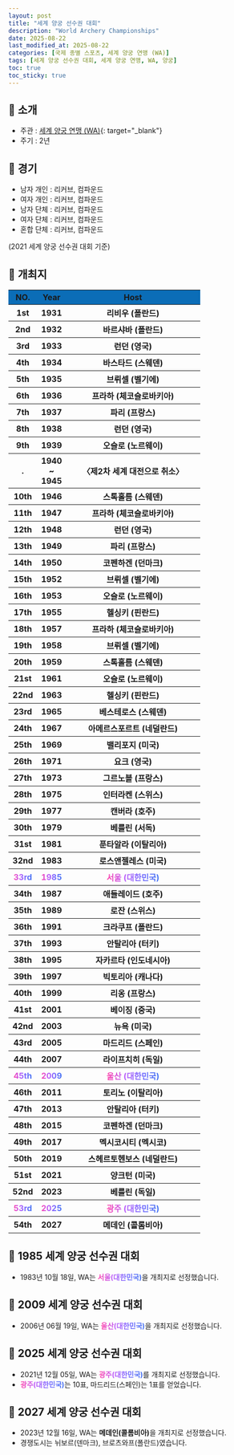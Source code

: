 ```yaml
---
layout: post
title: "세계 양궁 선수권 대회"
description: "World Archery Championships"
date: 2025-08-22
last_modified_at: 2025-08-22
categories: [국제 종별 스포츠, 세계 양궁 연맹 (WA)]
tags: [세계 양궁 선수권 대회, 세계 양궁 연맹, WA, 양궁]
toc: true
toc_sticky: true
---
```

## 📜 소개
* 주관 : [세계 양궁 연맹 (WA)](https://www.worldarchery.sport/){: target="_blank"}
* 주기 : 2년

## 📜 경기
* 남자 개인 : 리커브, 컴파운드
* 여자 개인 : 리커브, 컴파운드
* 남자 단체 : 리커브, 컴파운드
* 여자 단체 : 리커브, 컴파운드
* 혼합 단체 : 리커브, 컴파운드

(2021 세계 양궁 선수권 대회 기준)

## 📜 개최지
<html>

<head>
    <meta charset="UTF-8">
</head>

<body>
    <table>
        <tr style="background: #0B6DB7;">
            <th style="width: 15%; font-weight: bold;">NO.</th>
            <th style="width: 15%; font-weight: bold;">Year</th>
            <th style="width: 70%; font-weight: bold;">Host</th>
        </tr>
        <tr>
            <th>1st</th>
            <th>1931</th>
            <th>리비우 (폴란드)</th>
        </tr>
        <tr>
            <th>2nd</th>
            <th>1932</th>
            <th>바르샤바 (폴란드)</th>
        </tr>
        <tr>
            <th>3rd</th>
            <th>1933</th>
            <th>런던 (영국)</th>
        </tr>
        <tr>
            <th>4th</th>
            <th>1934</th>
            <th>바스타드 (스웨덴)</th>
        </tr>
        <tr>
            <th>5th</th>
            <th>1935</th>
            <th>브뤼셀 (벨기에)</th>
        </tr>
        <tr>
            <th>6th</th>
            <th>1936</th>
            <th>프라하 (체코슬로바키아)</th>
        </tr>
        <tr>
            <th>7th</th>
            <th>1937</th>
            <th>파리 (프랑스)</th>
        </tr>
        <tr>
            <th>8th</th>
            <th>1938</th>
            <th>런던 (영국)</th>
        </tr>
        <tr>
            <th>9th</th>
            <th>1939</th>
            <th>오슬로 (노르웨이)</th>
        </tr>
        <tr>
            <th>.</th>
            <th>1940<br>~<br>1945</th>
            <th>〈제2차 세계 대전으로 취소〉</th>
        </tr>
        <tr>
            <th>10th</th>
            <th>1946</th>
            <th>스톡홀름 (스웨덴)</th>
        </tr>
        <tr>
            <th>11th</th>
            <th>1947</th>
            <th>프라하 (체코슬로바키아)</th>
        </tr>
        <tr>
            <th>12th</th>
            <th>1948</th>
            <th>런던 (영국)</th>
        </tr>
        <tr>
            <th>13th</th>
            <th>1949</th>
            <th>파리 (프랑스)</th>
        </tr>
        <tr>
            <th>14th</th>
            <th>1950</th>
            <th>코펜하겐 (던마크)</th>
        </tr>
        <tr>
            <th>15th</th>
            <th>1952</th>
            <th>브뤼셀 (벨기에)</th>
        </tr>
        <tr>
            <th>16th</th>
            <th>1953</th>
            <th>오슬로 (노르웨이)</th>
        </tr>
        <tr>
            <th>17th</th>
            <th>1955</th>
            <th>헬싱키 (핀란드)</th>
        </tr>
        <tr>
            <th>18th</th>
            <th>1957</th>
            <th>프라하 (체코슬로바키아)</th>
        </tr>
        <tr>
            <th>19th</th>
            <th>1958</th>
            <th>브뤼셀 (벨기에)</th>
        </tr>
        <tr>
            <th>20th</th>
            <th>1959</th>
            <th>스톡홀름 (스웨덴)</th>
        </tr>
        <tr>
            <th>21st</th>
            <th>1961</th>
            <th>오슬로 (노르웨이)</th>
        </tr>
        <tr>
            <th>22nd</th>
            <th>1963</th>
            <th>헬싱키 (핀란드)</th>
        </tr>
        <tr>
            <th>23rd</th>
            <th>1965</th>
            <th>베스테로스 (스웨덴)</th>
        </tr>
        <tr>
            <th>24th</th>
            <th>1967</th>
            <th>아메르스포르트 (네덜란드)</th>
        </tr>
        <tr>
            <th>25th</th>
            <th>1969</th>
            <th>밸리포지 (미국)</th>
        </tr>
        <tr>
            <th>26th</th>
            <th>1971</th>
            <th>요크 (영국)</th>
        </tr>
        <tr>
            <th>27th</th>
            <th>1973</th>
            <th>그르노블 (프랑스)</th>
        </tr>
        <tr>
            <th>28th</th>
            <th>1975</th>
            <th>인터라켄 (스위스)</th>
        </tr>
        <tr>
            <th>29th</th>
            <th>1977</th>
            <th>캔버라 (호주)</th>
        </tr>
        <tr>
            <th>30th</th>
            <th>1979</th>
            <th>베를린 (서독)</th>
        </tr>
        <tr>
            <th>31st</th>
            <th>1981</th>
            <th>푼타알라 (이탈리아)</th>
        </tr>
        <tr>
            <th>32nd</th>
            <th>1983</th>
            <th>로스앤젤레스 (미국)</th>
        </tr>
        <tr>
            <th><span style="background: text linear-gradient(to right, #FF43A8, #BE5DFA, #776CFF, #4172F2); font-weight: bold; -webkit-background-clip: text; -webkit-text-fill-color: transparent;">33rd</span></th>
            <th><span style="background: text linear-gradient(to right, #FF43A8, #BE5DFA, #776CFF, #4172F2); font-weight: bold; -webkit-background-clip: text; -webkit-text-fill-color: transparent;">1985</span></th>
            <th><span style="background: text linear-gradient(to right, #FF43A8, #BE5DFA, #776CFF, #4172F2); font-weight: bold; -webkit-background-clip: text; -webkit-text-fill-color: transparent;">서울 (대한민국)</span></th>
        </tr>
        <tr>
            <th>34th</th>
            <th>1987</th>
            <th>애들레이드 (호주)</th>
        </tr>
        <tr>
            <th>35th</th>
            <th>1989</th>
            <th>로잔 (스위스)</th>
        </tr>
        <tr>
            <th>36th</th>
            <th>1991</th>
            <th>크라쿠프 (폴란드)</th>
        </tr>
        <tr>
            <th>37th</th>
            <th>1993</th>
            <th>안탈리아 (터키)</th>
        </tr>
        <tr>
            <th>38th</th>
            <th>1995</th>
            <th>자카르타 (인도네시아)</th>
        </tr>
        <tr>
            <th>39th</th>
            <th>1997</th>
            <th>빅토리아 (캐나다)</th>
        </tr>
        <tr>
            <th>40th</th>
            <th>1999</th>
            <th>리옹 (프랑스)</th>
        </tr>
        <tr>
            <th>41st</th>
            <th>2001</th>
            <th>베이징 (중국)</th>
        </tr>
        <tr>
            <th>42nd</th>
            <th>2003</th>
            <th>뉴욕 (미국)</th>
        </tr>
        <tr>
            <th>43rd</th>
            <th>2005</th>
            <th>마드리드 (스페인)</th>
        </tr>
        <tr>
            <th>44th</th>
            <th>2007</th>
            <th>라이프치히 (독일)</th>
        </tr>
        <tr>
            <th><span style="background: text linear-gradient(to right, #FF43A8, #BE5DFA, #776CFF, #4172F2); font-weight: bold; -webkit-background-clip: text; -webkit-text-fill-color: transparent;">45th</span></th>
            <th><span style="background: text linear-gradient(to right, #FF43A8, #BE5DFA, #776CFF, #4172F2); font-weight: bold; -webkit-background-clip: text; -webkit-text-fill-color: transparent;">2009</span></th>
            <th><span style="background: text linear-gradient(to right, #FF43A8, #BE5DFA, #776CFF, #4172F2); font-weight: bold; -webkit-background-clip: text; -webkit-text-fill-color: transparent;">울산 (대한민국)</span></th>
        </tr>
        <tr>
            <th>46th</th>
            <th>2011</th>
            <th>토리노 (이탈리아)</th>
        </tr>
        <tr>
            <th>47th</th>
            <th>2013</th>
            <th>안탈리아 (터키)</th>
        </tr>
        <tr>
            <th>48th</th>
            <th>2015</th>
            <th>코펜하겐 (던마크)</th>
        </tr>
        <tr>
            <th>49th</th>
            <th>2017</th>
            <th>멕시코시티 (멕시코)</th>
        </tr>
        <tr>
            <th>50th</th>
            <th>2019</th>
            <th>스헤르토헨보스 (네덜란드)</th>
        </tr>
        <tr>
            <th>51st</th>
            <th>2021</th>
            <th>양크턴 (미국)</th>
        </tr>
        <tr>
            <th>52nd</th>
            <th>2023</th>
            <th>베를린 (독일)</th>
        </tr>
        <tr>
            <th><span style="background: text linear-gradient(to right, #FF43A8, #BE5DFA, #776CFF, #4172F2); font-weight: bold; -webkit-background-clip: text; -webkit-text-fill-color: transparent;">53rd</span></th>
            <th><span style="background: text linear-gradient(to right, #FF43A8, #BE5DFA, #776CFF, #4172F2); font-weight: bold; -webkit-background-clip: text; -webkit-text-fill-color: transparent;">2025</span></th>
            <th><span style="background: text linear-gradient(to right, #FF43A8, #BE5DFA, #776CFF, #4172F2); font-weight: bold; -webkit-background-clip: text; -webkit-text-fill-color: transparent;">광주 (대한민국)</span></th>
        </tr>
        <tr>
            <th>54th</th>
            <th>2027</th>
            <th>메데인 (콜롬비아)</th>
        </tr>
    </table>
</body>

</html>

## 📜 1985 세계 양궁 선수권 대회
* 1983년 10월 18일, WA는 <span style="background: text linear-gradient(to right, #FF43A8, #BE5DFA, #776CFF, #4172F2); font-weight: bold; -webkit-background-clip: text; -webkit-text-fill-color: transparent;">서울(대한민국)</span>을 개최지로 선정했습니다.

## 📜 2009 세계 양궁 선수권 대회
* 2006년 06월 19일, WA는 <span style="background: text linear-gradient(to right, #FF43A8, #BE5DFA, #776CFF, #4172F2); font-weight: bold; -webkit-background-clip: text; -webkit-text-fill-color: transparent;">울산(대한민국)</span>을 개최지로 선정했습니다.

## 📜 2025 세계 양궁 선수권 대회
* 2021년 12월 05일, WA는 <span style="background: text linear-gradient(to right, #FF43A8, #BE5DFA, #776CFF, #4172F2); font-weight: bold; -webkit-background-clip: text; -webkit-text-fill-color: transparent;">광주(대한민국)</span>를 개최지로 선정했습니다.
* <span style="background: text linear-gradient(to right, #FF43A8, #BE5DFA, #776CFF, #4172F2); font-weight: bold; -webkit-background-clip: text; -webkit-text-fill-color: transparent;">광주(대한민국)</span>는 10표, 마드리드(스페인)는 1표를 얻었습니다.

## 📜 2027 세계 양궁 선수권 대회
* 2023년 12월 16일, WA는 <span style="font-weight: bold;">메데인(콜롬비아)</span>을 개최지로 선정했습니다.
* 경쟁도시는 뉘보르(덴마크), 브로츠와프(폴란드)였습니다.
